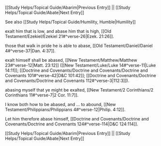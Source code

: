 [[Study Helps/Topical Guide/Abarim|Previous Entry]]  ||  [[Study Helps/Topical Guide/Abate|Next Entry]]

 See also [[Study Helps/Topical Guide/Humility, Humble|Humility]]

 exalt him that is low, and abase him that is high, [[Old Testament/Ezekiel/Ezekiel 21#^verse-26|Ezek. 21:26]].

 those that walk in pride he is able to abase, [[Old Testament/Daniel/Daniel 4#^verse-37|Dan. 4:37]].

 exalt himself shall be abased, [[New Testament/Matthew/Matthew 23#^verse-12|Matt. 23:12]] ([[New Testament/Luke/Luke 14#^verse-11|Luke 14:11]]; [[Doctrine and Covenants/Doctrine and Covenants/Doctrine and Covenants 101#^verse-42|D&C 101:42]]; [[Doctrine and Covenants/Doctrine and Covenants/Doctrine and Covenants 112#^verse-3|112:3]]).

 abasing myself that ye might be exalted, [[New Testament/2 Corinthians/2 Corinthians 11#^verse-7|2 Cor. 11:7]].

 I know both how to be abased, and ... to abound, [[New Testament/Philippians/Philippians 4#^verse-12|Philip. 4:12]].

 Let him therefore abase himself, [[Doctrine and Covenants/Doctrine and Covenants/Doctrine and Covenants 124#^verse-114|D&C 124:114]].

[[Study Helps/Topical Guide/Abarim|Previous Entry]]  ||  [[Study Helps/Topical Guide/Abate|Next Entry]]